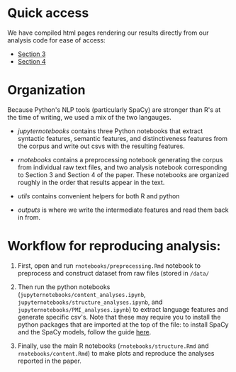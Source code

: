 # Quick access

We have compiled html pages rendering our results directly from our analysis code for ease of access:

* [Section 3](https://htmlpreview.github.io/?https://github.com/hawkrobe/tangrams/blob/master/analysis/rnotebooks/structure.html)
* [Section 4](https://htmlpreview.github.io/?https://github.com/hawkrobe/tangrams/blob/master/analysis/rnotebooks/content.html)

# Organization

Because Python's NLP tools (particularly SpaCy) are stronger than R's at the time of writing, we used a mix of the two langauges.

* *jupyternotebooks* contains three Python notebooks that extract syntactic features, semantic features, and distinctiveness features from the corpus and write out csvs with the resulting features.

* *rnotebooks* contains a preprocessing notebook generating the corpus from individual raw text files, and two analysis notebook corresponding to Section 3 and Section 4 of the paper. These notebooks are organized roughly in the order that results appear in the text.

* *utils* contains convenient helpers for both R and python

* *outputs* is where we write the intermediate features and read them back in from.

# Workflow for reproducing analysis:

1) First, open and run `rnotebooks/preprocessing.Rmd` notebook to preprocess and construct dataset from raw files (stored in `/data/`

2) Then run the python notebooks (`jupyternotebooks/content_analyses.ipynb`, `jupyternotebooks/structure_analyses.ipynb`, and `jupyternotebooks/PMI_analyses.ipynb`) to extract language features and generate specific csv's. Note that these may require you to install the python packages that are imported at the top of the file: to install SpaCy and the SpaCy models, follow the guide [here](https://spacy.io/usage).

3) Finally, use the main R notebooks (`rnotebooks/structure.Rmd` and `rnotebooks/content.Rmd`) to make plots and reproduce the analyses reported in the paper.

